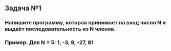 ## Задача №1

### Напишите программу, которая принимает на вход число N и выдаёт последовательность из N членов.
### Пример: Для N = 5: 1, -3, 9, -27, 81